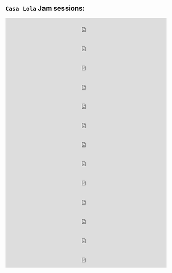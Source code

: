 ## `Casa Lola` Jam sessions:

<iframe width=100% height=60 src=https://www.mixcloud.com/widget/iframe/?feed=https%3A%2F%2Fwww.mixcloud.com%2Faxlfc%2Fcasa-lola-jam-session-na-x%2F&amp;hide_cover=1 frameborder=0></iframe>
<iframe width=100% height=60 src=https://www.mixcloud.com/widget/iframe/?feed=https%3A%2F%2Fwww.mixcloud.com%2Faxlfc%2Fcasa-lola-jam-sessions-na-x-1%2F&amp;hide_cover=1 frameborder=0></iframe>
<iframe width=100% height=60 src=https://www.mixcloud.com/widget/iframe/?feed=https%3A%2F%2Fwww.mixcloud.com%2Faxlfc%2Fcasa-lola-jam-sessions-na-x-2%2F&amp;hide_cover=1 frameborder=0></iframe>
<iframe width=100% height=60 src=https://www.mixcloud.com/widget/iframe/?feed=https%3A%2F%2Fwww.mixcloud.com%2Faxlfc%2Fcasa-lola-jam-sessions-na-x-35%2F&amp;hide_cover=1 frameborder=0></iframe>
<iframe width=100% height=60 src=https://www.mixcloud.com/widget/iframe/?feed=https%3A%2F%2Fwww.mixcloud.com%2Faxlfc%2Fcasa-lola-jam-sessions-na-x-23%2F&amp;hide_cover=1 frameborder=0></iframe>
<iframe width=100% height=60 src=https://www.mixcloud.com/widget/iframe/?feed=https%3A%2F%2Fwww.mixcloud.com%2Faxlfc%2Fcasa-lola-jam-sessions-na-x-13%2F&amp;hide_cover=1 frameborder=0></iframe>
<iframe width=100% height=60 src=https://www.mixcloud.com/widget/iframe/?feed=https%3A%2F%2Fwww.mixcloud.com%2Faxlfc%2Fcasa-lola-jam-sessions-na-x-33%2F&amp;hide_cover=1 frameborder=0></iframe>
<iframe width=100% height=60 src=https://www.mixcloud.com/widget/iframe/?feed=https%3A%2F%2Fwww.mixcloud.com%2Faxlfc%2Fcasa-lola-jam-sessions-na-x-%25CF%2580%2F&amp;hide_cover=1 frameborder=0></iframe>
<iframe width=100% height=60 src=https://www.mixcloud.com/widget/iframe/?feed=https%3A%2F%2Fwww.mixcloud.com%2Faxlfc%2Fcasa-lola-jam-sessions-na-x-iv%2F&amp;hide_cover=1 frameborder=0></iframe>
<iframe width=100% height=60 src=https://www.mixcloud.com/widget/iframe/?feed=https%3A%2F%2Fwww.mixcloud.com%2Faxlfc%2Fcasa-lola-jam-sessions-na-x-iv-34%2F&amp;hide_cover=1 frameborder=0></iframe>
<iframe width=100% height=60 src=https://www.mixcloud.com/widget/iframe/?feed=https%3A%2F%2Fwww.mixcloud.com%2Faxlfc%2Fcasa-lola-jam-sessions-na-x-5%2F&amp;hide_cover=1 frameborder=0></iframe>
<iframe width=100% height=60 src=https://www.mixcloud.com/widget/iframe/?feed=https%3A%2F%2Fwww.mixcloud.com%2Faxlfc%2Fcasa-lola-jam-sessions-na-x-6%2F&amp;hide_cover=1 frameborder=0></iframe>
<iframe width=100% height=60 src=https://www.mixcloud.com/widget/iframe/?feed=https%3A%2F%2Fwww.mixcloud.com%2Faxlfc%2Fcasa-lola-jam-sessions-na-x-7%2F&amp;hide_cover=1 frameborder=0></iframe>
